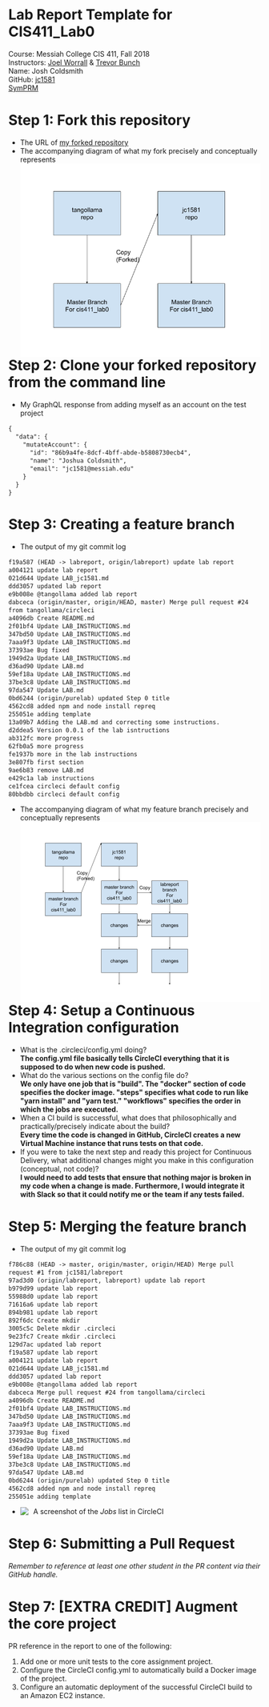 # Lab Report Template for CIS411_Lab0
Course: Messiah College CIS 411, Fall 2018<br/>
Instructors: [Joel Worrall](https://github.com/tangollama) & [Trevor Bunch](https://github.com/trevordbunch)<br/>
Name: Josh Coldsmith<br/>
GitHub: [jc1581](https://github.com/jc1581)<br/>
[SymPRM](https://github.com/CISMessiahCollege/SymPRM.git)

# Step 1: Fork this repository
- The URL of [my forked repository](https://github.com/jc1581/cis411_lab0)
- The accompanying diagram of what my fork precisely and conceptually represents
<img src="cis_411 GitHub Lab Diagram1.png"
     style="float: left; margin-right: 10px;" />

# Step 2: Clone your forked repository from the command line
- My GraphQL response from adding myself as an account on the test project
```
{
  "data": {
    "mutateAccount": {
      "id": "86b9a4fe-8dcf-4bff-abde-b5808730ecb4",
      "name": "Joshua Coldsmith",
      "email": "jc1581@messiah.edu"
    }
  }
}
```

# Step 3: Creating a feature branch
- The output of my git commit log
```
f19a587 (HEAD -> labreport, origin/labreport) update lab report
a004121 update lab report
021d644 Update LAB_jc1581.md
ddd3057 updated lab report
e9b008e @tangollama added lab report
dabceca (origin/master, origin/HEAD, master) Merge pull request #24 from tangollama/circleci
a4096db Create README.md
2f01bf4 Update LAB_INSTRUCTIONS.md
347bd50 Update LAB_INSTRUCTIONS.md
7aaa9f3 Update LAB_INSTRUCTIONS.md
37393ae Bug fixed
1949d2a Update LAB_INSTRUCTIONS.md
d36ad90 Update LAB.md
59ef18a Update LAB_INSTRUCTIONS.md
37be3c8 Update LAB_INSTRUCTIONS.md
97da547 Update LAB.md
0bd6244 (origin/purelab) updated Step 0 title
4562cd8 added npm and node install repreq
255051e adding template
13a09b7 Adding the LAB.md and correcting some instructions.
d2ddea5 Version 0.0.1 of the lab isntructions
ab312fc more progress
62fb0a5 more progress
fe1937b more in the lab instructions
3e807fb first section
9ae6b83 remove LAB.md
e429c1a lab instructions
ce1fcea circleci default config
80bbdbb circleci default config
```
- The accompanying diagram of what my feature branch precisely and conceptually represents
<img src="cis_411 GitHub Lab Diagram2.png"
     style="float: left; margin-right: 10px;" />

# Step 4: Setup a Continuous Integration configuration
- What is the .circleci/config.yml doing?<br/>
**The config.yml file basically tells CircleCI everything that it is supposed to do when 
new code is pushed.**
- What do the various sections on the config file do?<br/>
**We only have one job that is "build". The "docker" section of code specifies the docker image.
"steps" specifies what code to run like "yarn install" and "yarn test." "workflows" specifies
the order in which the jobs are executed.**
- When a CI build is successful, what does that philosophically and practically/precisely indicate about the build?<br/>
**Every time the code is changed in GitHub, CircleCI creates a new Virtual Machine instance that 
runs tests on that code.**
- If you were to take the next step and ready this project for Continuous Delivery, what additional changes might you make in this configuration (conceptual, not code)?<br/>
**I would need to add tests that ensure that nothing major is broken in my code when a change is made.
Furthermore, I would integrate it with Slack so that it could notify me or the team if any tests failed.**

# Step 5: Merging the feature branch
* The output of my git commit log
```
f786c88 (HEAD -> master, origin/master, origin/HEAD) Merge pull request #1 from jc1581/labreport
97ad3d0 (origin/labreport, labreport) update lab report
b979d99 update lab report
55988d0 update lab report
71616a6 update lab report
894b981 update lab report
892f6dc Create mkdir
3005c5c Delete mkdir .circleci
9e23fc7 Create mkdir .circleci
129d7ac updated lab report
f19a587 update lab report
a004121 update lab report
021d644 Update LAB_jc1581.md
ddd3057 updated lab report
e9b008e @tangollama added lab report
dabceca Merge pull request #24 from tangollama/circleci
a4096db Create README.md
2f01bf4 Update LAB_INSTRUCTIONS.md
347bd50 Update LAB_INSTRUCTIONS.md
7aaa9f3 Update LAB_INSTRUCTIONS.md
37393ae Bug fixed
1949d2a Update LAB_INSTRUCTIONS.md
d36ad90 Update LAB.md
59ef18a Update LAB_INSTRUCTIONS.md
37be3c8 Update LAB_INSTRUCTIONS.md
97da547 Update LAB.md
0bd6244 (origin/purelab) updated Step 0 title
4562cd8 added npm and node install repreq
255051e adding template
```
* A screenshot of the _Jobs_ list in CircleCI
<img src="CirclCIJobs.png"
     style="float: left; margin-right: 10px;" />

# Step 6: Submitting a Pull Request
_Remember to reference at least one other student in the PR content via their GitHub handle._

# Step 7: [EXTRA CREDIT] Augment the core project
PR reference in the report to one of the following:
1. Add one or more unit tests to the core assignment project. 
2. Configure the CircleCI config.yml to automatically build a Docker image of the project.
3. Configure an automatic deployment of the successful CircleCI build to an Amazon EC2 instance.

